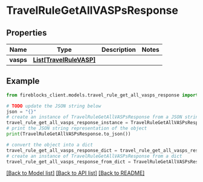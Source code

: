 # TravelRuleGetAllVASPsResponse


## Properties

Name | Type | Description | Notes
------------ | ------------- | ------------- | -------------
**vasps** | [**List[TravelRuleVASP]**](TravelRuleVASP.md) |  | 

## Example

```python
from fireblocks_client.models.travel_rule_get_all_vasps_response import TravelRuleGetAllVASPsResponse

# TODO update the JSON string below
json = "{}"
# create an instance of TravelRuleGetAllVASPsResponse from a JSON string
travel_rule_get_all_vasps_response_instance = TravelRuleGetAllVASPsResponse.from_json(json)
# print the JSON string representation of the object
print(TravelRuleGetAllVASPsResponse.to_json())

# convert the object into a dict
travel_rule_get_all_vasps_response_dict = travel_rule_get_all_vasps_response_instance.to_dict()
# create an instance of TravelRuleGetAllVASPsResponse from a dict
travel_rule_get_all_vasps_response_from_dict = TravelRuleGetAllVASPsResponse.from_dict(travel_rule_get_all_vasps_response_dict)
```
[[Back to Model list]](../README.md#documentation-for-models) [[Back to API list]](../README.md#documentation-for-api-endpoints) [[Back to README]](../README.md)


